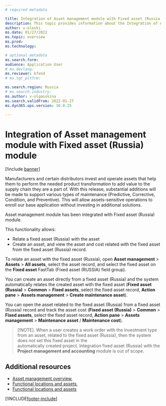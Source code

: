 ```yaml
---
# required metadata

title: Integration of Asset management module with Fixed asset (Russia) module 
description: This topic provides information about the Integration of Asset management module with Fixed asset (Russia) module.
author: v-oloski
ms.date: 01/27/2022
ms.topic: overview
ms.prod: 
ms.technology: 

# optional metadata
ms.search.form:  
audience: Application User
# ms.devlang: 
ms.reviewer: kfend
# ms.tgt_pltfrm: 

ms.search.region: Russia
# ms.search.industry: 
ms.author: v-olgaoskina
ms.search.validFrom: 2022-01-27
ms.dyn365.ops.version: 10.0.25

---
```

# Integration of Asset management module with Fixed asset (Russia) module

[!include [banner](../includes/banner.md)]

Manufacturers and certain distributors invest and operate assets that help them to perform the needed product transformation to add value to the supply chain they are a part of. With this release, substantial additions will be made to support various types of maintenance (Predictive, Corrective, Condition, and Preventive). This will allow assets-sensitive operations to enroll our base application without investing in additional solutions.

Asset management module has been integrated with Fixed asset (Russia) module.

This functionality allows:

-	Relate a fixed asset (Russia) with the asset
-	Create an asset, and view the asset and cost related with the fixed asset from the fixed asset (Russia) record.

To relate an asset with the fixed asset (Russia), open **Asset management** \> **Assets** \> **All assets**, select the asset record, and select the fixed asset on the **Fixed asset** FastTab (Fixed asset (RUSSIA) field group).

You can create an asset directly from a fixed asset (Russia) and the system automatically relates the created asset with the fixed asset (**Fixed asset (Russia)** \> **Common** \> **Fixed assets**, select the fixed asset record, **Action pane** \> **Assets management** \> **Create maintenance asset**). 

You can open the asset related to the fixed asset (Russia) from a fixed asset (Russia) record and track the asset cost (**Fixed asset (Russia)** \> **Common** \> **Fixed assets**, select the fixed asset record, **Action pane** \> **Assets management** \> **Maintenance asset** / **Maintenance cost**). 

 > [!NOTE]. When a user creates a work order with the Investment type from an asset, related to the fixed asset (Russia), then the system does not set this fixed asset in the   
 > automatically created project. Integration fixed asset (Russia) with the **Project management and accounting** module is out of scope.  

## Additional resources

- [Asset management overview](https://docs.microsoft.com/en-us/dynamics365/supply-chain/asset-management), 
- [Functional locations and assets](https://docs.microsoft.com/en-us/dynamics365/supply-chain/asset-management/overview/functional-locations-and-objects), 
- [Functional locations and assets](https://docs.microsoft.com/en-us/dynamics365/supply-chain/asset-management/overview/objects-and-work-orders)


[!INCLUDE[footer-include](../../includes/footer-banner.md)]


